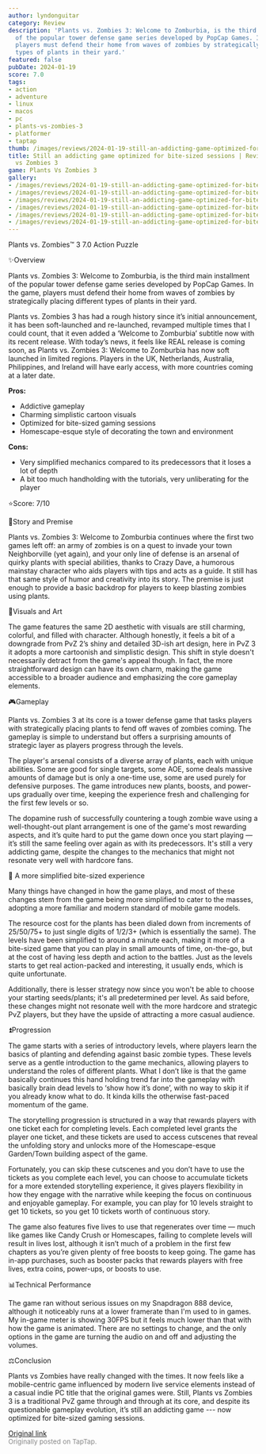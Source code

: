 ```yaml
---
author: lyndonguitar
category: Review
description: 'Plants vs. Zombies 3: Welcome to Zomburbia, is the third main installment
  of the popular tower defense game series developed by PopCap Games. In the game,
  players must defend their home from waves of zombies by strategically placing different
  types of plants in their yard.'
featured: false
pubDate: 2024-01-19
score: 7.0
tags:
- action
- adventure
- linux
- macos
- pc
- plants-vs-zombies-3
- platformer
- taptap
thumb: /images/reviews/2024-01-19-still-an-addicting-game-optimized-for-bite-sized-sessions--review---plants-vs-zombies-3-0.avif
title: Still an addicting game optimized for bite-sized sessions | Review - Plants
  vs Zombies 3
game: Plants Vs Zombies 3
gallery:
- /images/reviews/2024-01-19-still-an-addicting-game-optimized-for-bite-sized-sessions--review---plants-vs-zombies-3-0.avif
- /images/reviews/2024-01-19-still-an-addicting-game-optimized-for-bite-sized-sessions--review---plants-vs-zombies-3-1.avif
- /images/reviews/2024-01-19-still-an-addicting-game-optimized-for-bite-sized-sessions--review---plants-vs-zombies-3-2.avif
- /images/reviews/2024-01-19-still-an-addicting-game-optimized-for-bite-sized-sessions--review---plants-vs-zombies-3-3.avif
- /images/reviews/2024-01-19-still-an-addicting-game-optimized-for-bite-sized-sessions--review---plants-vs-zombies-3-4.avif
- /images/reviews/2024-01-19-still-an-addicting-game-optimized-for-bite-sized-sessions--review---plants-vs-zombies-3-5.avif
---
```

Plants vs. Zombies™ 3
7.0
Action
Puzzle

✨Overview

Plants vs. Zombies 3: Welcome to Zomburbia, is the third main installment of the popular tower defense game series developed by PopCap Games. In the game, players must defend their home from waves of zombies by strategically placing different types of plants in their yard.

Plants vs. Zombies 3 has had a rough history since it’s initial announcement, it has been soft-launched and re-launched, revamped multiple times that I could count, that it even added a ‘Welcome to Zomburbia’ subtitle now with its recent release. With today’s news, it feels like REAL release is coming soon, as Plants vs. Zombies 3: Welcome to Zomburbia has now soft launched in limited regions. Players in the UK, Netherlands, Australia, Philippines, and Ireland will have early access, with more countries coming at a later date.


**Pros:**
- Addictive gameplay
- Charming simplistic cartoon visuals
- Optimized for bite-sized gaming sessions
- Homescape-esque style of decorating the town and environment



**Cons:**
- Very simplified mechanics compared to its predecessors that it loses a lot of depth
- A bit too much handholding with the tutorials, very unliberating for the player


⭐️Score: 7/10

📖Story and Premise

Plants vs. Zombies 3: Welcome to Zomburbia continues where the first two games left off: an army of zombies is on a quest to invade your town Neighborville (yet again), and your only line of defense is an arsenal of quirky plants with special abilities, thanks to Crazy Dave, a humorous mainstay character who aids players with tips and acts as a guide. It still has that same style of humor and creativity into its story. The premise is just enough to provide a basic backdrop for players to keep blasting zombies using plants.

🎨Visuals and Art

The game features the same 2D aesthetic with visuals are still charming, colorful, and filled with character. Although honestly, it feels a bit of a downgrade from PvZ 2’s shiny and detailed 3D-ish art design, here in PvZ 3 it adopts a more cartoonish and simplistic design. This shift in style doesn't necessarily detract from the game's appeal though. In fact, the more straightforward design can have its own charm, making the game accessible to a broader audience and emphasizing the core gameplay elements.

🎮Gameplay

Plants vs. Zombies 3 at its core is a tower defense game that tasks players with strategically placing plants to fend off waves of zombies coming. The gameplay is simple to understand but offers a surprising amounts of strategic layer as players progress through the levels.

The player's arsenal consists of a diverse array of plants, each with unique abilities. Some are good for single targets, some AOE, some deals massive amounts of damage but is only a one-time use, some are used purely for defensive purposes. The game introduces new plants, boosts, and power-ups gradually over time, keeping the experience fresh and challenging for the first few levels or so.

The dopamine rush of successfully countering a tough zombie wave using a well-thought-out plant arrangement is one of the game's most rewarding aspects, and it’s quite hard to put the game down once you start playing — it’s still the same feeling over again as with its predecessors. It's still a very addicting game, despite the changes to the mechanics that might not resonate very well with hardcore fans.

🚧 A more simplified bite-sized experience

Many things have changed in how the game plays, and most of these changes stem from the game being more simplified to cater to the masses, adopting a more familiar and modern standard of mobile game models.

The resource cost for the plants has been dialed down from increments of 25/50/75+ to just single digits of 1/2/3+ (which is essentially the same). The levels have been simplified to around a minute each, making it more of a bite-sized game that you can play in small amounts of time, on-the-go, but at the cost of having less depth and action to the battles. Just as the levels starts to get real action-packed and interesting, it usually ends, which is quite unfortunate.

Additionally, there is lesser strategy now since you won't be able to choose your starting seeds/plants; it's all predetermined per level. As said before, these changes might not resonate well with the more hardcore and strategic PvZ players, but they have the upside of attracting a more casual audience.

⏫Progression

The game starts with a series of introductory levels, where players learn the basics of planting and defending against basic zombie types. These levels serve as a gentle introduction to the game mechanics, allowing players to understand the roles of different plants. What I don’t like is that the game basically continues this hand holding trend far into the gameplay with basically brain dead levels to ‘show how it’s done’, with no way to skip it if you already know what to do. It kinda kills the otherwise fast-paced momentum of the game.

The storytelling progression is structured in a way that rewards players with one ticket each for completing levels. Each completed level grants the player one ticket, and these tickets are used to access cutscenes that reveal the unfolding story and unlocks more of the Homescape-esque Garden/Town building aspect of the game.

Fortunately, you can skip these cutscenes and you don’t have to use the tickets as you complete each level, you can choose to accumulate tickets for a more extended storytelling experience, it gives players flexibility in how they engage with the narrative while keeping the focus on continuous and enjoyable gameplay. For example, you can play for 10 levels straight to get 10 tickets, so you get 10 tickets worth of continuous story.

The game also features five lives to use that regenerates over time — much like games like Candy Crush or Homescapes, failing to complete levels will result in lives lost, although it isn’t much of a problem in the first few chapters as you’re given plenty of free boosts to keep going. The game has in-app purchases, such as booster packs that rewards players with free lives, extra coins, power-ups, or boosts to use.

📊Technical Performance

The game ran without serious issues on my Snapdragon 888 device, although it noticeably runs at a lower framerate than I'm used to in games. My in-game meter is showing 30FPS but it feels much lower than that with how the game is animated. There are no settings to change, and the only options in the game are turning the audio on and off and adjusting the volumes.

⚖️Conclusion

Plants vs Zombies have really changed with the times. It now feels like a mobile-centric game influenced by modern live service elements instead of a casual indie PC title that the original games were. Still, Plants vs Zombies 3 is a traditional PvZ game through and through at its core, and despite its questionable gameplay evolution, it’s still an addicting game --- now optimized for bite-sized gaming sessions.

[Original link](https://www.taptap.io/post/6839588)<br><span style="font-size: 0.95em; color: #888;">Originally posted on TapTap.</span>